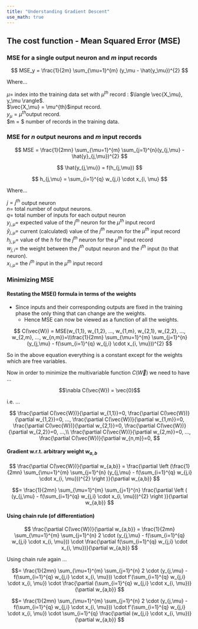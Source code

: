 ```yaml
---
title: "Understanding Gradient Descent"
use_math: true
---
```



## The cost function - Mean Squared Error (MSE)

### MSE for a single output neuron and $m$ input records

$$
  MSE_y = \frac{1}{2m} \sum_{\mu=1}^{m} (y_\mu - \hat{y_\mu})^{2}
$$

Where...

$\mu =$ index into the training data set with $\mu^{th}$ record : $\langle \vec{X_\mu}, y_\mu \rangle$.  
$\vec{X_\mu} = \mu^{th}$input record.  
$y_\mu = \mu^{th}$output record.  
$m = $ number of records in the training data.  

### MSE for $n$ output neurons and $m$ input records

$$
  MSE = \frac{1}{2mn} \sum_{\mu=1}^{m} \sum_{j=1}^{n}(y_{j,\mu} - \hat{y}_{j,\mu})^{2}
$$

$$
\hat{y_{j,\mu}} = f(h_{j,\mu})
$$

$$
h_{j,\mu} = \sum_{i=1}^{q} w_{j,i} \cdot x_{i, \mu}
$$

Where...

$j = j^{th}$ output neuron  
$n=$ total number of output neurons.  
$q=$ total number of inputs for each output neuron  
$y_{j,\mu}=$ expected value of the $j^{th}$ neuron for the $\mu^{th}$ input record  
$\hat{y}_{j,\mu}=$ current (calculated) value of the $j^{th}$ neuron for the $\mu^{th}$ input record  
$h_{j,\mu}=$ value of the $h$ for the $j^{th}$ neuron for the $\mu^{th}$ input record  
$w_{j,i} =$ the weight between the $j^{th}$ output neuron and the $i^{th}$ input (to that neuron).  
$x_{i, \mu}=$ the $i^{th}$ input in the $\mu^{th}$ input record  

### Minimizing MSE

#### Restating the MSE() formula in terms of the weights

* Since inputs and their corresponding outputs are fixed in the training phase the only thing that can change are the weights.
	* Hence MSE can now be viewed as a function of all the weights.

$$
C(\vec{W}) = MSE(w_{1,1}, w_{1,2}, ..., w_{1,m}, w_{2,1}, w_{2,2}, ..., w_{2,m},  ..., w_{n,m})=\\\frac{1}{2mn} \sum_{\mu=1}^{m} \sum_{j=1}^{n}(y_{j,\mu} - f(\sum_{i=1}^{q} w_{j,i} \cdot x_{i, \mu}))^{2}
$$

So in the above equation everything is a constant except for the weights which are free variables.

Now in order to minimize the multivariable function $C(\vec{W})$ we need to have ...

$$\nabla C(\vec{W}) = \vec{0}$$

i.e. ...

$$
\frac{\partial C(\vec{W})}{\partial w_{1,1}}=0, 
\frac{\partial C(\vec{W})}{\partial w_{1,2}}=0,
..., 
\frac{\partial C(\vec{W})}{\partial w_{1,m}}=0,
\frac{\partial C(\vec{W})}{\partial w_{2,1}}=0,
\frac{\partial C(\vec{W})}{\partial w_{2,2}}=0,
...,\\
\frac{\partial C(\vec{W})}{\partial w_{2,m}}=0,
...,
\frac{\partial C(\vec{W})}{\partial w_{n,m}}=0,
$$

#### Gradient w.r.t. arbitrary weight $w_{a,b}$
$$
\frac{\partial C(\vec{W})}{\partial w_{a,b}} =
\frac{\partial \left (\frac{1}{2mn}  
\sum_{\mu=1}^{m} 
\sum_{j=1}^{n}
(y_{j,\mu} - f(\sum_{i=1}^{q} w_{j,i} \cdot x_{i, \mu}))^{2}
\right )}{\partial w_{a,b}}
$$

$$=
\frac{1}{2mn}  
\sum_{\mu=1}^{m} 
\sum_{j=1}^{n}
\frac{\partial \left (
(y_{j,\mu} - f(\sum_{i=1}^{q} w_{j,i} \cdot x_{i, \mu}))^{2}
\right )}{\partial w_{a,b}}
$$

#### Using chain rule (of differentiation)
$$
\frac{\partial C(\vec{W})}{\partial w_{a,b}} =
\frac{1}{2mn}  
\sum_{\mu=1}^{m} 
\sum_{j=1}^{n}
2 \cdot 
(y_{j,\mu} - f(\sum_{i=1}^{q} w_{j,i} \cdot x_{i, \mu})) \cdot 
\frac{\partial f(\sum_{i=1}^{q} w_{j,i} \cdot x_{i, \mu})}{\partial w_{a,b}}
$$

Using chain rule again ...

$$=
\frac{1}{2mn}  
\sum_{\mu=1}^{m} 
\sum_{j=1}^{n}
2 \cdot 
(y_{j,\mu} - f(\sum_{i=1}^{q} w_{j,i} \cdot x_{i, \mu})) \cdot 
f'(\sum_{i=1}^{q} w_{j,i} \cdot x_{i, \mu}) \cdot
\frac{\partial (\sum_{i=1}^{q} w_{j,i} \cdot x_{i, \mu})}{\partial w_{a,b}}
$$

$$=
\frac{1}{2mn}  
\sum_{\mu=1}^{m} 
\sum_{j=1}^{n}
2 \cdot 
(y_{j,\mu} - f(\sum_{i=1}^{q} w_{j,i} \cdot x_{i, \mu})) \cdot 
f'(\sum_{i=1}^{q} w_{j,i} \cdot x_{i, \mu}) \cdot
\sum_{i=1}^{q}
\frac{\partial (w_{j,i} \cdot x_{i, \mu})}{\partial w_{a,b}}
$$






